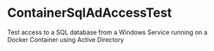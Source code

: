 # ContainerSqlAdAccessTest
Test access to a SQL database from a Windows Service running on a Docker Container using Active Directory
